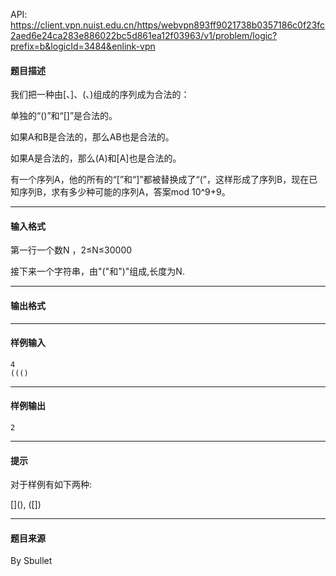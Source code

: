 API: https://client.vpn.nuist.edu.cn/https/webvpn893ff9021738b0357186c0f23fc2aed6e24ca283e886022bc5d861ea12f03963/v1/problem/logic?prefix=b&logicId=3484&enlink-vpn

#### 题目描述

我们把一种由\[、\]、(、)组成的序列成为合法的：

单独的“()”和“\[\]”是合法的。

如果A和B是合法的，那么AB也是合法的。

如果A是合法的，那么(A)和\[A\]也是合法的。

有一个序列A，他的所有的“\[”和“\]”都被替换成了“(”，这样形成了序列B，现在已知序列B，求有多少种可能的序列A，答案mod 10^9+9。

---

#### 输入格式

第一行一个数N ，2≤N≤30000

接下来一个字符串，由"("和")"组成,长度为N.

---

#### 输出格式

---

#### 样例输入
```
4 
((() 
```

---

#### 样例输出
```
2
```

---

#### 提示

对于样例有如下两种:

\[\](), (\[\])

---

#### 题目来源

By Sbullet